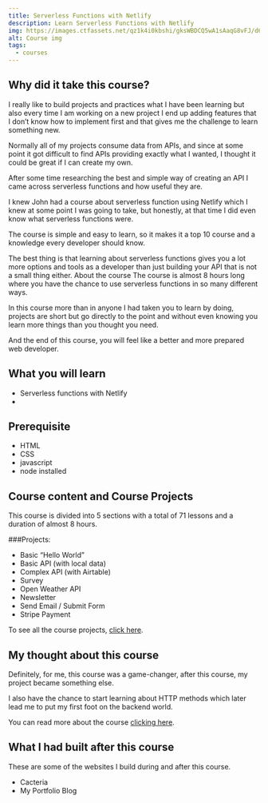 ```yaml
---
title: Serverless Functions with Netlify
description: Learn Serverless Functions with Netlify
img: https://images.ctfassets.net/qz1k4i0kbshi/gksWBDCQ5wA1sAaqG8vFJ/d6052be9a1afd4a5b1c42f39fc17a7be/serverless.png?w=1200&h=675&q=50
alt: Course img
tags:
  - courses
---
```


## Why did it take this course?
I really like to build projects and practices what I have been learning but also every time I am working on a new project I end up adding features that I don’t know how to implement first and that gives me the challenge to learn something new.

Normally all of my projects consume data from APIs, and since at some point it got difficult to find APIs providing exactly what I wanted, I thought it could be great if I can create my own.

After some time researching the best and simple way of creating an API I came across serverless functions and how useful they are.

I knew John had a course about serverless function using Netlify which I knew at some point I was going to take, but honestly, at that time I did even know what serverless functions were.

The course is simple and easy to learn, so it makes it a top 10 course and a knowledge every developer should know.

The best thing is that learning about serverless functions gives you a lot more options and tools as a developer than just building your API that is not a small thing either. 
About the course
The course is almost 8 hours long where you have the chance to use serverless functions in so many different ways.

In this course more than in anyone I had taken you to learn by doing, projects are short but go directly to the point and without even knowing you learn more things than you thought you need.

And the end of this course, you will feel like a better and more prepared web developer.

## What you will learn

- Serverless functions with Netlify
- 
## Prerequisite
- HTML
- CSS
- javascript
- node installed


## Course content and Course Projects
This course is divided into 5 sections with a total of 71 lessons and a duration of almost 8 hours.

###Projects:

- Basic “Hello World”
- Basic API (with local data)
- Complex API (with Airtable)
- Survey
- Open Weather API
- Newsletter
- Send Email / Submit Form
- Stripe Payment

To see all the course projects, [click here](https://serverless-functions-course.netlify.app/).

## My thought about this course

Definitely, for me, this course was a game-changer, after this course, my project became something else.

I also have the chance to start learning about HTTP methods which later lead me to put my first foot on the backend world.

You can read more about the course [clicking here](https://www.udemy.com/course/serverless-functions-with-netlify/).

## What I had built after this course

These are some of the websites I build during and after this course.

- <nuxt-link to="/projects/recv794Z6G53ssLKD">Cacteria</nuxt-link>
- <nuxt-link to="/projects/recffabAYBHZkEu3w">My Portfolio Blog</nuxt-link>


